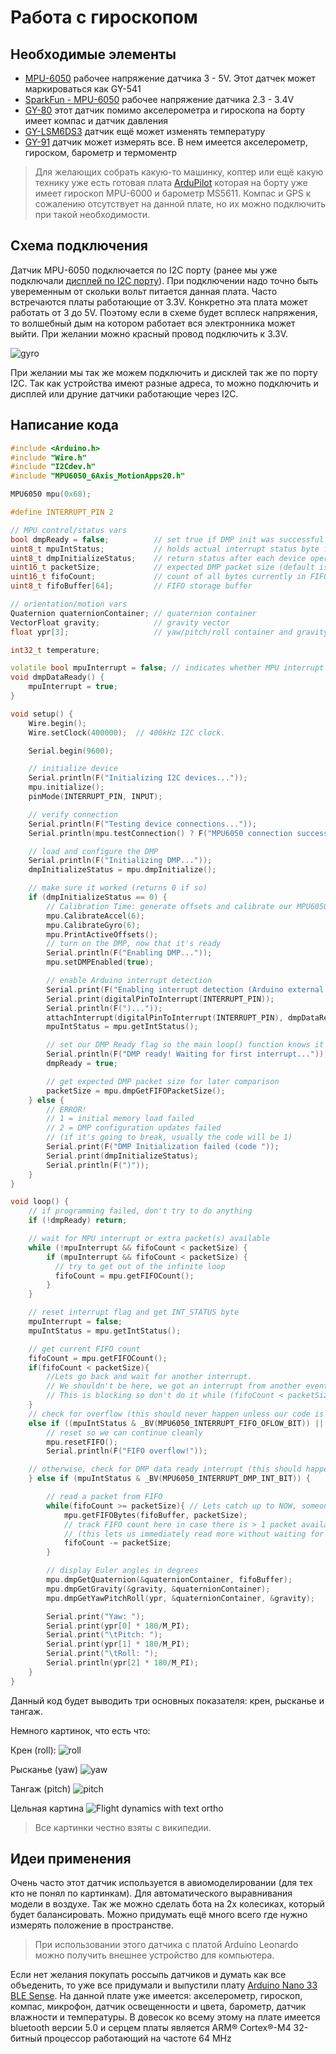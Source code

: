 # Работа с гироскопом

## Необходимые элементы

* [MPU-6050](https://www.aliexpress.com/item/32527828492.html) рабочее напряжение датчика 3 - 5V. Этот датчек может маркироваться как GY-541
* [SparkFun - MPU-6050](https://www.sparkfun.com/products/11028) рабочее напряжение датчика 2.3 - 3.4V
* [GY-80](https://www.aliexpress.com/item/32787517636.html) этот датчик помимо акселерометра и гироскопа на борту имеет компас и датчик давления
* [GY-LSM6DS3](https://www.aliexpress.com/item/32839272499.html) датчик ещё может изменять температуру
* [GY-91](https://www.aliexpress.com/item/33023942649.html) датчик может измерять все. В нем имеется акселерометр, гироском, барометр и термоментр

> Для желающих собрать какую-то машинку, коптер или ещё какую технику уже есть готовая плата [ArduPilot](https://www.aliexpress.com/item/32891728823.html) которая на борту уже имеет гироскоп MPU-6000 и барометр MS5611. Компас и GPS к сожалению отсутствует на данной плате, но их можно подключить при такой необходимости.

## Схема подключения

Датчик MPU-6050 подключается по I2C порту (ранее мы уже подключали [дисплей по I2C порту](01p3-Termometer-i2c-lcd.md)). При подключении надо точно быть увеременным от скольки вольт питается данная плата. Часто встречаются платы работающие от 3.3V. Конкретно эта плата может работать от 3 до 5V. Поэтому если в схеме будет всплеск напряжения, то волшебный дым на котором работает вся электронника может выйти. При желании можно красный провод подключить к 3.3V.

![gyro](../img/05/gyro.png)

При желании мы так же можем подключить и дисклей так же по порту I2C. Так как устройства имеют разные адреса, то можно подключить и дисплей или друние датчики работающие через I2C.

## Написание кода

```cpp
#include <Arduino.h>
#include "Wire.h"
#include "I2Cdev.h"
#include "MPU6050_6Axis_MotionApps20.h"

MPU6050 mpu(0x68);

#define INTERRUPT_PIN 2

// MPU control/status vars
bool dmpReady = false;          // set true if DMP init was successful
uint8_t mpuIntStatus;           // holds actual interrupt status byte from MPU
uint8_t dmpInitializeStatus;    // return status after each device operation (0 = success, !0 = error)
uint16_t packetSize;            // expected DMP packet size (default is 42 bytes)
uint16_t fifoCount;             // count of all bytes currently in FIFO
uint8_t fifoBuffer[64];         // FIFO storage buffer

// orientation/motion vars
Quaternion quaternionContainer; // quaternion container
VectorFloat gravity;            // gravity vector
float ypr[3];                   // yaw/pitch/roll container and gravity vector

int32_t temperature;

volatile bool mpuInterrupt = false; // indicates whether MPU interrupt pin has gone high
void dmpDataReady() {
    mpuInterrupt = true;
}

void setup() {
    Wire.begin();
    Wire.setClock(400000);  // 400kHz I2C clock.

    Serial.begin(9600);

    // initialize device
    Serial.println(F("Initializing I2C devices..."));
    mpu.initialize();
    pinMode(INTERRUPT_PIN, INPUT);

    // verify connection
    Serial.println(F("Testing device connections..."));
    Serial.println(mpu.testConnection() ? F("MPU6050 connection successful") : F("MPU6050 connection failed"));

    // load and configure the DMP
    Serial.println(F("Initializing DMP..."));
    dmpInitializeStatus = mpu.dmpInitialize();

    // make sure it worked (returns 0 if so)
    if (dmpInitializeStatus == 0) {
        // Calibration Time: generate offsets and calibrate our MPU6050
        mpu.CalibrateAccel(6);
        mpu.CalibrateGyro(6);
        mpu.PrintActiveOffsets();
        // turn on the DMP, now that it's ready
        Serial.println(F("Enabling DMP..."));
        mpu.setDMPEnabled(true);

        // enable Arduino interrupt detection
        Serial.print(F("Enabling interrupt detection (Arduino external interrupt "));
        Serial.print(digitalPinToInterrupt(INTERRUPT_PIN));
        Serial.println(F(")..."));
        attachInterrupt(digitalPinToInterrupt(INTERRUPT_PIN), dmpDataReady, RISING);
        mpuIntStatus = mpu.getIntStatus();

        // set our DMP Ready flag so the main loop() function knows it's okay to use it
        Serial.println(F("DMP ready! Waiting for first interrupt..."));
        dmpReady = true;

        // get expected DMP packet size for later comparison
        packetSize = mpu.dmpGetFIFOPacketSize();
    } else {
        // ERROR!
        // 1 = initial memory load failed
        // 2 = DMP configuration updates failed
        // (if it's going to break, usually the code will be 1)
        Serial.print(F("DMP Initialization failed (code "));
        Serial.print(dmpInitializeStatus);
        Serial.println(F(")"));
    }
}

void loop() {
    // if programming failed, don't try to do anything
    if (!dmpReady) return;

    // wait for MPU interrupt or extra packet(s) available
    while (!mpuInterrupt && fifoCount < packetSize) {
        if (mpuInterrupt && fifoCount < packetSize) {
          // try to get out of the infinite loop
          fifoCount = mpu.getFIFOCount();
        }  
    }

    // reset interrupt flag and get INT_STATUS byte
    mpuInterrupt = false;
    mpuIntStatus = mpu.getIntStatus();

    // get current FIFO count
    fifoCount = mpu.getFIFOCount();
    if(fifoCount < packetSize){
        //Lets go back and wait for another interrupt.
        // We shouldn't be here, we got an interrupt from another event
        // This is blocking so don't do it while (fifoCount < packetSize) fifoCount = mpu.getFIFOCount();
    }
    // check for overflow (this should never happen unless our code is too inefficient)
    else if ((mpuIntStatus & _BV(MPU6050_INTERRUPT_FIFO_OFLOW_BIT)) || fifoCount >= 1024) {
        // reset so we can continue cleanly
        mpu.resetFIFO();
        Serial.println(F("FIFO overflow!"));

    // otherwise, check for DMP data ready interrupt (this should happen frequently)
    } else if (mpuIntStatus & _BV(MPU6050_INTERRUPT_DMP_INT_BIT)) {

        // read a packet from FIFO
        while(fifoCount >= packetSize){ // Lets catch up to NOW, someone is using the dreaded delay()!
            mpu.getFIFOBytes(fifoBuffer, packetSize);
            // track FIFO count here in case there is > 1 packet available
            // (this lets us immediately read more without waiting for an interrupt)
            fifoCount -= packetSize;
        }

        // display Euler angles in degrees
        mpu.dmpGetQuaternion(&quaternionContainer, fifoBuffer);
        mpu.dmpGetGravity(&gravity, &quaternionContainer);
        mpu.dmpGetYawPitchRoll(ypr, &quaternionContainer, &gravity);

        Serial.print("Yaw: ");
        Serial.print(ypr[0] * 180/M_PI);
        Serial.print("\tPitch: ");
        Serial.print(ypr[1] * 180/M_PI);
        Serial.print("\tRoll: ");
        Serial.println(ypr[2] * 180/M_PI);
    }
}
```

Данный код будет выводить три основных показателя: крен, рысканье и тангаж.

Немного картинок, что есть что:

Крен (roll):
![roll](https://upload.wikimedia.org/wikipedia/commons/c/cc/Aileron_roll.gif)

Рысканье (yaw)
![yaw](https://upload.wikimedia.org/wikipedia/commons/9/96/Aileron_yaw.gif)

Тангаж (pitch)
![pitch](https://upload.wikimedia.org/wikipedia/commons/e/ec/Aileron_pitch.gif)

Цельная картина
![Flight dynamics with text ortho](https://upload.wikimedia.org/wikipedia/commons/0/04/Flight_dynamics_with_text_ortho.svg)

> Все картинки честно взяты с википедии.

## Идеи применения

Очень часто этот датчик используется в авиомоделировании (для тех кто не понял по картинкам). Для автоматического выравнивания модели в воздухе. Так же можно сделать бота на 2х колесиках, который будет балансировать. Можно придумать ещё много всего где нужно измерять положение в пространстве.

> При использовании этого датчика с платой Arduino Leonardo можно получить внешнее устройство для компьютера.

Если нет желания покупать россыпь датчиков и думать как все объеденить, то уже все придумали и выпустили плату [Arduino Nano 33 BLE Sense](https://store.arduino.cc/usa/nano-33-ble-sense-with-headers). На данной плате уже имеется: акселерометр, гироскоп, компас, микрофон, датчик освещенности и цвета, барометр, датчик влажности и температуры. В довесок ко всему этому на плате имеется bluetooth версии 5.0 и серцем платы является ARM® Cortex®-M4 32-битный процессор работающий на частоте 64 MHz
